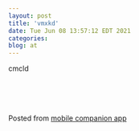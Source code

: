 ```yaml
---
layout: post
title: 'vmxkd'
date: Tue Jun 08 13:57:12 EDT 2021
categories: 
blog: at
---
```

cmcld<br><br><br><br><br><div class="text-sm">Posted from <a href="https://github.com/serviceberry3/ghub_pgs_blog_pusher" class="text-green-500">mobile companion app</a></div>
